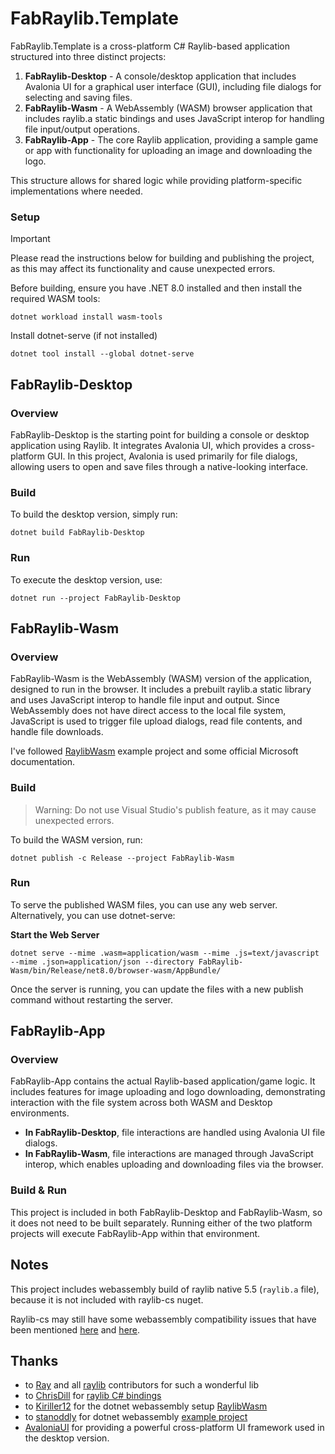 # FabRaylib.Template

FabRaylib.Template is a cross-platform C# Raylib-based application structured into three distinct projects:

1. **FabRaylib-Desktop** - A console/desktop application that includes Avalonia UI for a graphical user interface (GUI), including file dialogs for selecting and saving files.
2. **FabRaylib-Wasm** - A WebAssembly (WASM) browser application that includes raylib.a static bindings and uses JavaScript interop for handling file input/output operations.
3. **FabRaylib-App** - The core Raylib application, providing a sample game or app with functionality for uploading an image and downloading the logo.

This structure allows for shared logic while providing platform-specific implementations where needed.

### Setup

> [!IMPORTANT]
> Please read the instructions below for building and publishing the project, as this may affect its functionality and cause unexpected errors.

Before building, ensure you have .NET 8.0 installed and then install the required WASM tools:

```
dotnet workload install wasm-tools
```

Install dotnet-serve (if not installed)

```
dotnet tool install --global dotnet-serve
```

## FabRaylib-Desktop

### Overview

FabRaylib-Desktop is the starting point for building a console or desktop application using Raylib.
It integrates Avalonia UI, which provides a cross-platform GUI. In this project,
Avalonia is used primarily for file dialogs, allowing users to open and save files through
a native-looking interface.

### Build

To build the desktop version, simply run:

```
dotnet build FabRaylib-Desktop
```

### Run

To execute the desktop version, use:

```
dotnet run --project FabRaylib-Desktop
```

## FabRaylib-Wasm

### Overview

FabRaylib-Wasm is the WebAssembly (WASM) version of the application, designed to run in the browser.
It includes a prebuilt raylib.a static library and uses JavaScript interop to handle file input and output.
Since WebAssembly does not have direct access to the local file system, JavaScript is used to trigger file
upload dialogs, read file contents, and handle file downloads.

I've followed [RaylibWasm](https://github.com/Kiriller12/RaylibWasm) example project and some official Microsoft documentation.

### Build

> Warning: Do not use Visual Studio's publish feature, as it may cause unexpected errors.

To build the WASM version, run:

```
dotnet publish -c Release --project FabRaylib-Wasm
```

### Run

To serve the published WASM files, you can use any web server. Alternatively, you can use dotnet-serve:

**Start the Web Server**

```
dotnet serve --mime .wasm=application/wasm --mime .js=text/javascript --mime .json=application/json --directory FabRaylib-Wasm/bin/Release/net8.0/browser-wasm/AppBundle/
```

Once the server is running, you can update the files with a new publish command without restarting the server.

## FabRaylib-App

### Overview

FabRaylib-App contains the actual Raylib-based application/game logic.
It includes features for image uploading and logo downloading,
demonstrating interaction with the file system across both WASM and Desktop environments.

- **In FabRaylib-Desktop**, file interactions are handled using Avalonia UI file dialogs.
- **In FabRaylib-Wasm**, file interactions are managed through JavaScript interop, which enables uploading and downloading files via the browser.

### Build & Run

This project is included in both FabRaylib-Desktop and FabRaylib-Wasm,
so it does not need to be built separately. Running either of the two platform projects will execute
FabRaylib-App within that environment.

## Notes

This project includes webassembly build of raylib native 5.5 (`raylib.a` file), because it is not included with raylib-cs nuget.

Raylib-cs may still have some webassembly compatibility issues that have been mentioned [here](https://github.com/stanoddly/DotnetRaylibWasm/issues/11) and [here](https://github.com/stanoddly/DotnetRaylibWasm/issues/4).

## Thanks

- to [Ray](https://github.com/raysan5) and all [raylib](https://github.com/raysan5/raylib) contributors for such a wonderful lib
- to [ChrisDill](https://github.com/ChrisDill) for [raylib C# bindings](https://github.com/ChrisDill/Raylib-cs)
- to [Kiriller12](https://github.com/Kiriller12) for the dotnet webassembly setup [RaylibWasm](https://github.com/Kiriller12/RaylibWasm)
- to [stanoddly](https://github.com/stanoddly) for dotnet webassembly [example project](https://github.com/stanoddly/DotnetRaylibWasm)
- [AvaloniaUI](https://github.com/AvaloniaUI/Avalonia) for providing a powerful cross-platform UI framework used in the desktop version.
